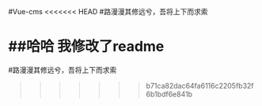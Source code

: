 #Vue-cms
<<<<<<< HEAD
#路漫漫其修远兮，吾将上下而求索

##哈哈  我修改了readme
=======


#路漫漫其修远兮，吾将上下而求索
>>>>>>> b71ca82dac64fa6116c2205fb32f6b1bdf6e841b
